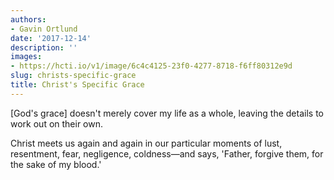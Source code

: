 ```yaml
---
authors:
- Gavin Ortlund
date: '2017-12-14'
description: ''
images:
- https://hcti.io/v1/image/6c4c4125-23f0-4277-8718-f6ff80312e9d
slug: christs-specific-grace
title: Christ's Specific Grace
---
```


[God's grace] doesn't merely cover my life as a whole, leaving the details to work out on their own.

Christ meets us again and again in our particular moments of lust, resentment, fear, negligence, coldness—and says, 'Father, forgive them, for the sake of my blood.'